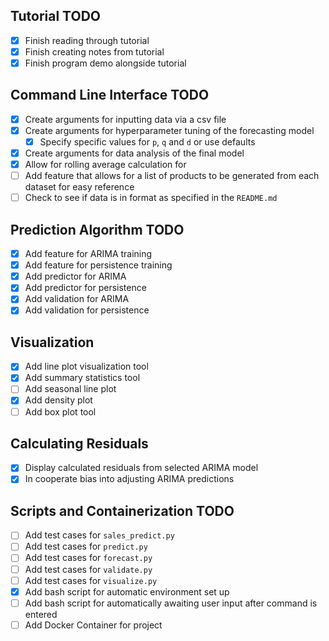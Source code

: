 ## Tutorial TODO
- [x] Finish reading through tutorial
- [x] Finish creating notes from tutorial
- [x] Finish program demo alongside tutorial
## Command Line Interface TODO
- [x] Create arguments for inputting data via a csv file
- [x] Create arguments for hyperparameter tuning of the forecasting model
	- [x] Specify specific values for `p`, `q` and `d` or use defaults
- [x] Create arguments for data analysis of the final model
- [x] Allow for rolling average calculation for 
- [ ] Add feature that allows for a list of products to be generated from each dataset for easy reference
- [ ] Check to see if data is in format as specified in the `README.md`
## Prediction Algorithm TODO
- [x] Add feature for ARIMA training
- [x] Add feature for persistence training
- [x] Add predictor for ARIMA
- [x] Add predictor for persistence
- [x] Add validation for ARIMA
- [x] Add validation for persistence
## Visualization
- [x] Add line plot visualization tool
- [x] Add summary statistics tool
- [ ] Add seasonal line plot
- [x] Add density plot
- [ ] Add box plot tool
## Calculating Residuals
- [x] Display calculated residuals from selected ARIMA model
- [x] In cooperate bias into adjusting ARIMA predictions
## Scripts and Containerization TODO
- [ ] Add test cases for `sales_predict.py`
- [ ] Add test cases for `predict.py`
- [ ] Add test cases for `forecast.py`
- [ ] Add test cases for `validate.py`
- [ ] Add test cases for `visualize.py`
- [x] Add bash script for automatic environment set up
- [ ] Add bash script for automatically awaiting user input after command is entered
- [ ] Add Docker Container for project